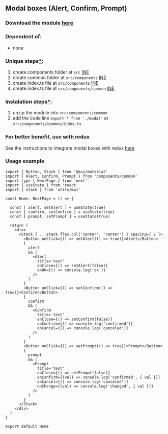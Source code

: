 ## Modal boxes (Alert, Confirm, Prompt)

### Download the module [here](https://drive.google.com/uc?id=1iR3AIA1JmchradBhZVYsYsEO9lqy0JGZ&export=download)

### Dependent of:
- none

### Unique steps[*](https://github.com/Braint-Tech/template-web#unique-steps):
1. create components folder at `src` [INE](https://github.com/Braint-Tech/template-web#ine)
1. create common folder at `src/components` [INE](https://github.com/Braint-Tech/template-web#ine)
1. create index.ts file at `src/components` [INE](https://github.com/Braint-Tech/template-web#ine)
1. create index.ts file at `src/components/common` [INE](https://github.com/Braint-Tech/template-web#ine)

### Instalation steps[*](https://github.com/Braint-Tech/template-web#installation-steps):
1. unzip the module into `src/components/common`
1. add the code line `export * from './modal'` at `src/components/common/index.ts`

### For better benefit, use with redux
See the instructions to integrate modal boxes with redux [here](#)

### Usage example
```tsx
import { Button, Stack } from '@mui/material'
import { Alert, Confirm, Prompt } from 'components/common'
import type { NextPage } from 'next'
import { useState } from 'react'
import { stack } from 'utils/mui'

const Home: NextPage = () => {

  const [ alert, setAlert ] = useState(true)
  const [ confirm, setConfirm ] = useState(true)
  const [ prompt, setPrompt ] = useState(true)

  return (
    <div>
      <Stack { ...stack.flex.col('center', 'center') } spacing={ 2 }>
        <Button onClick={() => setAlert(() => true)}>Alert</Button>
        {
          alert
          && (
            <Alert
              title='test'
              onClose={() => setAlert(false)}
              onOk={() => console.log('ok')}
            />
          )
        }
        <Button onClick={() => setConfirm(() => true)}>Confirm</Button>
        { 
          confirm
          && (
            <Confirm
              title='test'
              onClose={() => setConfirm(false)}
              onConfirm={() => console.log('confirmed')}
              onCancel={() => console.log('canceled')}
            />
          )
        }
        <Button onClick={() => setPrompt(() => true)}>Prompt</Button>
        {
          prompt
          && (
            <Prompt 
              title='test'
              onClose={() => setPrompt(false)}
              onConfirm={(val) => console.log('confirmed', { val })}
              onCancel={() => console.log('canceled')}
              onChange={(val) => console.log('changed', { val })}
            />
          )
        }
      </Stack>
    </div>
  )
}

export default Home

```